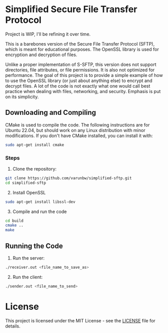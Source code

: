 # Simplified Secure File Transfer Protocol

Project is WIP, I'll be refining it over time.

This is a barebones version of the Secure File Transfer Protocol (SFTP), which is meant for educational purposes. The OpenSSL library is used for encryption and decryption of files.

Unlike a proper implementation of S-SFTP, this version does not support directories, file attributes, or file permissions. It is also not optimized for performance. The goal of this project is to provide a simple example of how to use the OpenSSL library (or just about anything else) to encrypt and decrypt files. A lot of the code is not exactly what one would call best practice when dealing with files, networking, and security. Emphasis is put on its simplicity.

## Downloading and Compiling

CMake is used to compile the code. The following instructions are for Ubuntu 22.04, but should work on any Linux distribution with minor modifications. If you don't have CMake installed, you can install it with:
```bash
sudo apt-get install cmake
```

### Steps

1. Clone the repository:
```bash
git clone https://github.com/varunbw/simplified-sftp.git
cd simplified-sftp
```

2. Install OpenSSL
```bash
sudo apt-get install libssl-dev
```

3. Compile and run the code

```bash
cd build
cmake ..
make
```

## Running the Code

1. Run the server:
```bash
./receiver.out <file_name_to_save_as>
```

2. Run the client:
```bash
./sender.out <file_name_to_send>
```

# License
This project is licensed under the MIT License - see the [LICENSE](LICENSE) file for details.